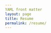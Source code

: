 ```yaml
---
YAML front matter
layout: page
title: Resume
permalink: /resume/
---
```


<!-- ## Resume -->
<!-- 
<object data="https://drive.google.com/file/d/1xQTvctdQknnb4X_ZTIsDMAOIRCEvaV11/view?usp=sharing" type="application/pdf" width="750px" height="750px">
    <embed src="https://drive.google.com/file/d/1xQTvctdQknnb4X_ZTIsDMAOIRCEvaV11/view?usp=sharing" type="application/pdf">
        <p>This browser does not support PDFs. Please download the PDF to view it: <a href="https://drive.google.com/file/d/1xQTvctdQknnb4X_ZTIsDMAOIRCEvaV11/view?usp=sharing">Download PDF</a>.</p>
    </embed>
</object> -->

<script src="//https://drive.google.com/file/d/1xQTvctdQknnb4X_ZTIsDMAOIRCEvaV11/view?usp=sharing"></script>